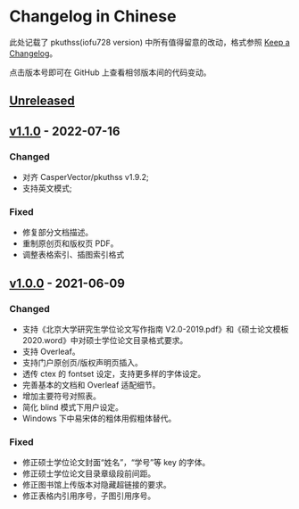 # Changelog in Chinese

此处记载了 pkuthss(iofu728 version) 中所有值得留意的改动，格式参照 [Keep a Changelog](https://keepachangelog.com/en/1.0.0/)。

点击版本号即可在 GitHub 上查看相邻版本间的代码变动。

## [Unreleased]

## [v1.1.0] - 2022-07-16

### Changed

- 对齐 CasperVector/pkuthss v1.9.2;
- 支持英文模式;

### Fixed

- 修复部分文档描述。
- 重制原创页和版权页 PDF。
- 调整表格索引、插图索引格式

## [v1.0.0] - 2021-06-09

### Changed

- 支持《北京大学研究生学位论文写作指南 V2.0-2019.pdf》和《硕士论文模板 2020.word》中对硕士学位论文目录格式要求。
- 支持 Overleaf。
- 支持门户原创页/版权声明页插入。
- 透传 ctex 的 fontset 设定，支持更多样的字体设定。
- 完善基本的文档和 Overleaf 适配细节。
- 增加主要符号对照表。
- 简化 blind 模式下用户设定。
- Windows 下中易宋体的粗体用假粗体替代。

### Fixed

- 修正硕士学位论文封面“姓名”，“学号”等 key 的字体。
- 修正硕士学位论文目录章级段前间距。
- 修正图书馆上传版本对隐藏超链接的要求。
- 修正表格内引用序号，子图引用序号。

[unreleased]: https://github.com/iofu728/pkuthss/compare/v1.1.0...HEAD
[v1.1.0]: https://github.com/iofu728/pkuthss/compare/v1.0.0...v1.1.0
[v1.0.0]: https://github.com/iofu728/pkuthss/releases/tag/v1.0.0
